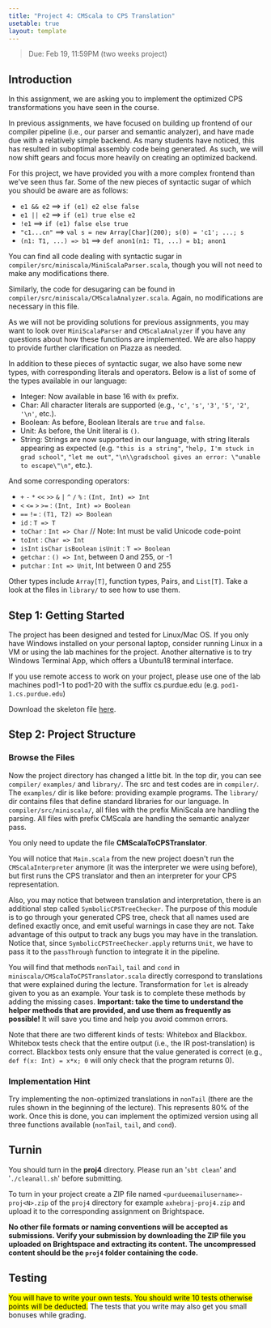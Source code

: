 ```yaml
---
title: "Project 4: CMScala to CPS Translation"
usetable: true
layout: template
---
```


> Due: Feb 19, 11:59PM (two weeks project)

## Introduction

In this assignment, we are asking you to implement the optimized CPS
transformations you have seen in the course.

In previous assignments, we have focused on building up frontend of our
compiler pipeline (i.e., our parser and semantic analyzer), and have
made due with a relatively simple backend. As many students have
noticed, this has resulted in suboptimal assembly code being generated.
As such, we will now shift gears and focus more heavily on creating an
optimized backend.

For this project, we have provided you with a more complex frontend than
we've seen thus far. Some of the new pieces of syntactic sugar of which
you should be aware are as follows:

-   `e1 && e2` ⟹ `if (e1) e2 else false`
-   `e1 || e2` ⟹ `if (e1) true else e2`
-   `!e1` ⟹ `if (e1) false else true`
-   `"c1...cn"` ⟹ `val s = new Array[Char](200); s(0) = 'c1'; ...; s`
-   `(n1: T1, ...) => b1` ⟹ `def anon1(n1: T1, ...) = b1; anon1`

You can find all code dealing with syntactic sugar in
`compiler/src/miniscala/MiniScalaParser.scala`, though you will not need
to make any modifications there.

Similarly, the code for desugaring can be found in
`compiler/src/miniscala/CMScalaAnalyzer.scala`. Again, no modifications
are necessary in this file.

As we will not be providing solutions for previous assignments, you may
want to look over `MiniScalaParser` and `CMScalaAnalyzer` if you have any
questions about how these functions are implemented. We are also happy
to provide further clarification on Piazza as needed.

In addition to these pieces of syntactic sugar, we also have some new
types, with corresponding literals and operators. Below is a list of
some of the types available in our language:

-   Integer: Now available in base 16 with `0x` prefix.
-   Char: All character literals are supported (e.g., `'c'`, `'s'`, `'3'`,
    `'5'`, `'2'`, `'\n'`, etc.).
-   Boolean: As before, Boolean literals are `true` and
    `false`.
-   Unit: As before, the Unit literal is `()`.
-   String: Strings are now supported in our language, with string
    literals appearing as expected (e.g. `"this is a string"`, `"help,
    I'm stuck in grad school"`, `"let me out"`, `"\n\\gradschool
    gives an error: \"unable to escape\"\n"`, etc.).

And some corresponding operators:

-   `+` `-` `*` `<<` `>>` `&` `|` `^` `/` `%` : `(Int, Int) => Int`
-   `<` `<=` `>` `>=` : `(Int, Int) => Boolean`
-   `==` `!=` : `(T1, T2) => Boolean`
-   `id` : `T => T`
-   `toChar` : `Int => Char` // Note: Int must be valid Unicode code-point
-   `toInt` : `Char => Int`
-   `isInt` `isChar` `isBoolean` `isUnit` : `T => Boolean`
-   `getchar` : `() => Int`, between 0 and 255, or -1
-   `putchar` : `Int => Unit`, Int between 0 and 255

Other types include `Array[T]`, function types, Pairs, and `List[T]`.
Take a look at the files in `library/` to see how to use them.

## Step 1: Getting Started

The project has been designed and tested for Linux/Mac OS. If you only
have Windows installed on your personal laptop, consider running Linux
in a VM or using the lab machines for the project. Another alternative
is to try Windows Terminal App, which offers a Ubuntu18 terminal
interface.

If you use remote access to work on your project, please use one of the
lab machines pod1-1 to pod1-20 with the suffix cs.purdue.edu (e.g.
`pod1-1.cs.purdue.edu`)

Download the skeleton file
[here](https://www.cs.purdue.edu/homes/jia137/cs502/proj4.zip).

## Step 2: Project Structure

### Browse the Files

Now the project directory has changed a little bit. In the top dir, you
can see `compiler/` `examples/` and `library/`. The src and test codes are in
`compiler/`. The `examples/` dir is like before: providing example programs.
The `library/` dir contains files that define standard libraries for our
language. In `compiler/src/miniscala/`, all files with the prefix
MiniScala are handling the parsing. All files with prefix CMScala are
handling the semantic analyzer pass.

You only need to update the file **CMScalaToCPSTranslator**.

You will notice that `Main.scala` from the new project doesn't run the
`CMScalaInterpreter` anymore (it was the interpreter we were using
before), but first runs the CPS translator and then an interpreter for
your CPS representation.

Also, you may notice that between translation and interpretation, there
is an additional step called `SymbolicCPSTreeChecker`. The purpose
of this module is to go through your generated CPS tree, check that all
names used are defined exactly once, and emit useful warnings in case
they are not. Take advantage of this output to track any bugs you may
have in the translation. Notice that, since
`SymbolicCPSTreeChecker.apply` returns `Unit`, we have to
pass it to the `passThrough` function to integrate it in the
pipeline.

You will find that methods `nonTail`, `tail` and
`cond` in `miniscala/CMScalaToCPSTranslator.scala` directly
correspond to translations that were explained during the lecture.
Transformation for `let` is already given to you as an example.
Your task is to complete these methods by adding the missing cases.
**Important: take the time to understand the helper methods that are
provided, and use them as frequently as possible!** It will save you
time and help you avoid common errors.

Note that there are two different kinds of tests: Whitebox and Blackbox.
Whitebox tests check that the entire output (i.e., the IR
post-translation) is correct. Blackbox tests only ensure that the value
generated is correct (e.g., `def f(x: Int) = x*x; 0` will only check that
the program returns 0).

### Implementation Hint

Try implementing the non-optimized translations in `nonTail` (there are
the rules shown in the beginning of the lecture). This represents 80% of
the work. Once this is done, you can implement the optimized version
using all three functions available (`nonTail`, `tail`, and `cond`).

## Turnin

You should turn in the **proj4** directory. Please run an '`sbt clean`'
and '`./cleanall.sh`' before submitting.

To turn in your project create a ZIP file named
`<purdueemailusername>-proj<N>.zip` of the `proj4` directory for
example `axhebraj-proj4.zip` and upload it to the corresponding
assignment on Brightspace.

**No other file formats or naming conventions will be accepted as
submissions. Verify your submission by downloading the ZIP file you
uploaded on Brightspace and extracting its content. The uncompressed
content should be the `proj4` folder containing the code.**

## Testing

<mark>You will have to write your own tests. You should write 10 tests
otherwise points will be deducted.</mark> The tests that you write may
also get you small bonuses while grading.
